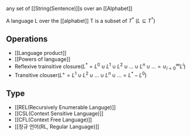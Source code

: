 
any set of [[String(Sentence)]]s over an [[Alphabet]] 

A language L over the [[alphabet]] T is a subset of $T^*$ ($L \subseteq T^*$)

## Operations
+ [[Language product]]
+ [[Powers of language]]
+ Reflexive trainsitive closure($L^* = L^0 \cup L^1 \cup L^2 \cup ... \cup L^n \cup ... = \cup^\infty_{i=0}L^i$)
+ Transitive clouser($L^+ = L^1 \cup L^2 \cup ... \cup L^n \cup ... = L^* - L^0$)
## Type
+ [[REL(Recursively Enumerable Languge)]]
+ [[CSL(Context Sensitive Language)]]
+ [[CFL(Context Free Language)]]
+ [[정규 언어(RL, Regular Language)]]
